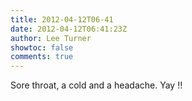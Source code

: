 ```yaml
---
title: 2012-04-12T06-41
date: 2012-04-12T06:41:23Z
author: Lee Turner
showtoc: false
comments: true
---
```


Sore throat, a cold and a headache. Yay !!

